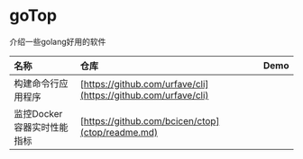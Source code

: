 # goTop
介绍一些golang好用的软件

|名称|仓库|Demo|
|:---|:---|:---|
|构建命令行应用程序|[https://github.com/urfave/cli](https://github.com/urfave/cli)||
|监控Docker容器实时性能指标|[https://github.com/bcicen/ctop](ctop/readme.md)||